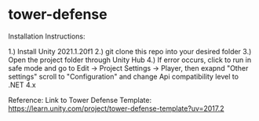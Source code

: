 # tower-defense
Installation Instructions:

1.) Install Unity 2021.1.20f1
2.) git clone this repo into your desired folder
3.) Open the project folder through Unity Hub
4.) If error occurs, click to run in safe mode and go to Edit -> Project Settings -> Player, then exapnd "Other settings"
scroll to "Configuration" and change Api compatibility level to .NET 4.x

Reference:
Link to Tower Defense Template: https://learn.unity.com/project/tower-defense-template?uv=2017.2
